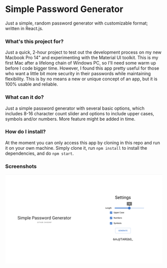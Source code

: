# Simple Password Generator
Just a simple, random password generator with customizable format; written in React.js.

### What's this project for?
Just a quick, 2-hour project to test out the development process on my new Macbook Pro 14" and experimenting with the Material UI toolkit. This is my first Mac after a lifelong chain of Windows PC, so I'll need some warm up before I code bigger time.
However, I found this app pretty useful for those who want a little bit more security in their passwords while maintaining flexibility. This is by no means a new or unique concept of an app, but it is 100% usable and reliable.

### What can it do?
Just a simple password generator with several basic options, which includes 8-16 character count slider and options to include upper cases, symbols and/or numbers. More feature might be added in time.

### How do I install?
At the moment you can only access this app by cloning in this repo and run it on your own machine. Simply clone it, run `npm install` to install the dependencies, and do `npm start`.

### Screenshots
<img src="./assets/ss.png " width=720/>
